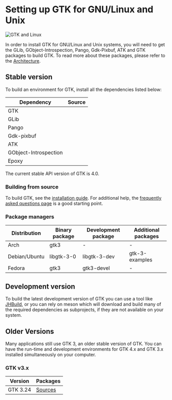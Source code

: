 ---
---

# Setting up GTK for GNU/Linux and Unix

![GTK and Linux](/assets/img/docs/docs-gtk-linux.svg)

In order to install GTK for GNU/Linux and Unix systems, you will need to get
the GLib, GObject-Introspection, Pango, Gdk-Pixbuf, ATK and GTK packages to
build GTK. To read more about these packages, please refer to the
[Architecture](/docs/architecture/).

## Stable version

To build an environment for GTK, install all the dependencies listed below:

Dependency | Source
--- | :---:
GTK | [<i class="fas fa-download"></i>](https://download.gnome.org/sources/gtk/)
GLib | [<i class="fas fa-download"></i>](https://download.gnome.org/sources/glib/)
Pango | [<i class="fas fa-download"></i>](https://download.gnome.org/sources/pango/)
Gdk-pixbuf | [<i class="fas fa-download"></i>](https://download.gnome.org/sources/gdk-pixbuf/)
ATK | [<i class="fas fa-download"></i>](https://download.gnome.org/sources/atk/)
GObject-Introspection | [<i class="fas fa-download"></i>](https://download.gnome.org/sources/gobject-introspection/)
Epoxy | [<i class="fas fa-download"></i>](https://download.gnome.org/sources/libepoxy/)

The current stable API version of GTK is 4.0.

### Building from source

To build GTK, see the [installation guide](https://developer.gnome.org/gtk4/unstable/gtk-building.html).
For additional help, the [frequently asked questions page](https://developer.gnome.org/gtk4/unstable/gtk-question-index.html) is a
good starting point.

### Package managers

| Distribution | Binary package | Development package | Additional packages |
| ------------ | -------------- | ------------------- | ------------------- |
| Arch         | gtk3           | -                   | -                   |
| Debian/Ubuntu | libgtk-3-0    | libgtk-3-dev        | gtk-3-examples      |
| Fedora       | gtk3           | gtk3-devel          | -                   |

## Development version

To build the latest development version of GTK you can use a tool like
[JHBuild](https://wiki.gnome.org/Projects/Jhbuild), or you can rely on
meson which will download and build many of the required dependencies
as subprojects, if they are not available on your system.

## Older Versions

Many applications still use GTK 3, an older stable version of GTK. You
can have the run-time and development environments for GTK 4.x and GTK 3.x
installed simultaneously on your computer.

### GTK v3.x

Version | Packages
--- | ---
GTK 3.24 | [Sources](https://download.gnome.org/sources/gtk+/3.24/)
